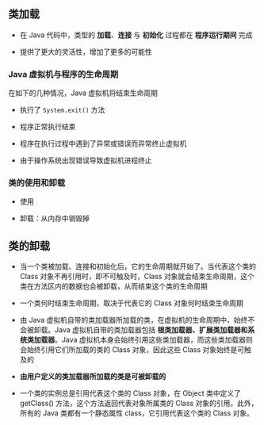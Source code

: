 ## 类加载

- 在 Java 代码中，类型的 **加载**、**连接** 与 **初始化** 过程都在 **程序运行期间** 完成

- 提供了更大的灵活性，增加了更多的可能性

### Java 虚拟机与程序的生命周期

在如下的几种情况，Java 虚拟机将结束生命周期
- 执行了 `System.exit()` 方法

- 程序正常执行结束

- 程序在执行过程中遇到了异常或错误而异常终止虚拟机

- 由于操作系统出现错误导致虚拟机进程终止

### 类的使用和卸载
- 使用

- 卸载：从内存中销毁掉

## 类的卸载
- 当一个类被加载、连接和初始化后，它的生命周期就开始了。当代表这个类的 Class 对象不再引用时，即不可触及时，Class 对象就会结束生命周期，这个类在方法区内的数据也会被卸载，从而结束这个类的生命周期

- 一个类何时结束生命周期，取决于代表它的 Class 对象何时结束生命周期

- 由 Java 虚拟机自带的类加载器所加载的类，在虚拟机的生命周期中，始终不会被卸载。Java 虚拟机自带的类加载器包括 **根类加载器、扩展类加载器和系统类加载器**。Java 虚拟机本身会始终引用这些类加载器，而这些类加载器则会始终引用它们所加载的类的 Class 对象，因此这些 Class 对象始终是可触及的

- **由用户定义的类加载器所加载的类是可被卸载的**

- 一个类的实例总是引用代表这个类的 Class 对象，在 Object 类中定义了 getClass() 方法，这个方法返回代表对象所属类的 Class 对象的引用。此外，所有的 Java 类都有一个静态属性 class，它引用代表这个类的 Class 对象。